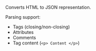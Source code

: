 Converts HTML to JSON representation.

Parsing support:
* Tags (closing/non-closing)
* Attributes
* Comments
* Tag content (`<p> Content </p>`)
